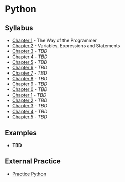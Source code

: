 # Python

## Syllabus

-   [Chapter 1](chapter_1.md) - The Way of the Programmer
-   [Chapter 2](chapter_2.md) - Variables, Expressions and Statements
-   [Chapter 3](chapter_3.md) - _TBD_
-   [Chapter 4](chapter_4.md) - _TBD_
-   [Chapter 5](chapter_5.md) - _TBD_
-   [Chapter 6](chapter_6.md) - _TBD_
-   [Chapter 7](chapter_7.md) - _TBD_
-   [Chapter 8](chapter_8.md) - _TBD_
-   [Chapter 9](chapter_9.md) - _TBD_
-   [Chapter 0](chapter_10.md) - _TBD_
-   [Chapter 1](chapter_11.md) - _TBD_
-   [Chapter 2](chapter_12.md) - _TBD_
-   [Chapter 3](chapter_13.md) - _TBD_
-   [Chapter 4](chapter_14.md) - _TBD_
-   [Chapter 5](chapter_15.md) - _TBD_

## Examples

-   **TBD**

## External Practice

-   [Practice Python](https://www.practicepython.org/)
